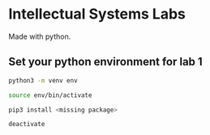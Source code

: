 # Intellectual Systems Labs

Made with python.

## Set your python environment for lab 1

```bash
python3 -m venv env

source env/bin/activate

pip3 install <missing package>

deactivate
```

